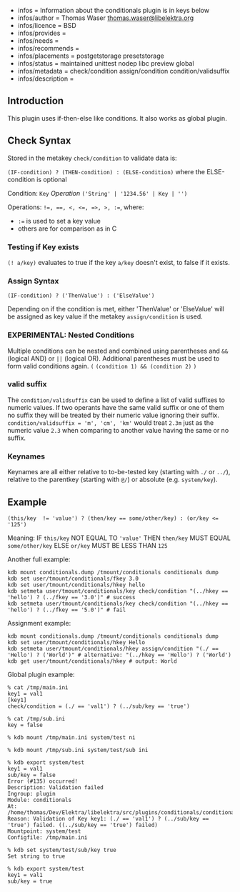 - infos = Information about the conditionals plugin is in keys below
- infos/author = Thomas Waser <thomas.waser@libelektra.org>
- infos/licence = BSD
- infos/provides =
- infos/needs =
- infos/recommends =
- infos/placements = postgetstorage presetstorage
- infos/status = maintained unittest nodep libc preview global
- infos/metadata = check/condition assign/condition condition/validsuffix
- infos/description =

## Introduction ##

This plugin uses if-then-else like conditions. It also works as global plugin.

## Check Syntax ##

Stored in the metakey `check/condition` to validate data is:

`(IF-condition) ? (THEN-condition) : (ELSE-condition)` where the ELSE-condition is optional

Condition:  `Key` *Operation* `('String' | '1234.56' | Key | '')`

Operations: `!=, ==, <, <=, =>, >, :=`, where:

- `:=` is used to set a key value
- others are for comparison as in C

### Testing if Key exists ###

`(! a/key)` evaluates to true if the key `a/key` doesn't exist, to false if it exists.

### Assign Syntax ###

`(IF-condition) ? ('ThenValue') : ('ElseValue')`

Depending on if the condition is met, either 'ThenValue' or 'ElseValue' will be assigned as key value if the metakey `assign/condition` is used.

### EXPERIMENTAL: Nested Conditions ###

Multiple conditions can be nested and combined using parentheses and `&&` (logical AND) or `||` (logical OR). Additional parentheses must be used to form valid conditions again. `(` `(condition 1) && (condition 2)` `)`

### valid suffix ###

The `condition/validsuffix` can be used to define a list of valid suffixes to numeric values. If two operants have the same valid suffix or one of them no suffix they will be treated by their numeric value ignoring their suffix.
`condition/validsuffix = 'm', 'cm', 'km'` would treat `2.3m` just as the numeric value `2.3` when comparing to another value having the same or no suffix.

### Keynames ###

Keynames are all either relative to to-be-tested key (starting with `./` or `../`), relative to the parentkey (starting with `@/`) or absolute (e.g. `system/key`).

## Example ##

`(this/key  != 'value') ? (then/key == some/other/key) : (or/key <= '125')` 

Meaning: IF `this/key` NOT EQUAL TO `'value'` THEN `then/key` MUST EQUAL `some/other/key` ELSE `or/key` MUST BE LESS THAN `125`


Another full example:

	kdb mount conditionals.dump /tmount/conditionals conditionals dump
	kdb set user/tmount/conditionals/fkey 3.0
	kdb set user/tmount/conditionals/hkey hello
	kdb setmeta user/tmount/conditionals/key check/condition "(../hkey == 'hello') ? (../fkey == '3.0')" # success
	kdb setmeta user/tmount/conditionals/key check/condition "(../hkey == 'hello') ? (../fkey == '5.0')" # fail

Assignment example:

	kdb mount conditionals.dump /tmount/conditionals conditionals dump
	kdb set user/tmount/conditionals/hkey Hello
	kdb setmeta user/tmount/conditionals/hkey assign/condition "(./ == 'Hello') ? ('World')" # alternative: "(../hkey == 'Hello') ? ('World')
	kdb get user/tmount/conditionals/hkey # output: World

Global plugin example:

	% cat /tmp/main.ini
	key1 = val1
	[key1]
	check/condition = (./ == 'val1') ? (../sub/key == 'true')

	% cat /tmp/sub.ini
	key = false
 
	% kdb mount /tmp/main.ini system/test ni
	
	% kdb mount /tmp/sub.ini system/test/sub ini

	% kdb export system/test
	key1 = val1
	sub/key = false
	Error (#135) occurred!
	Description: Validation failed
	Ingroup: plugin
	Module: conditionals
	At: /home/thomas/Dev/Elektra/libelektra/src/plugins/conditionals/conditionals.c:696
	Reason: Validation of Key key1: (./ == 'val1') ? (../sub/key == 'true') failed. ((../sub/key == 'true') failed)
	Mountpoint: system/test
	Configfile: /tmp/main.ini

	% kdb set system/test/sub/key true
	Set string to true

	% kdb export system/test
	key1 = val1
	sub/key = true

